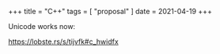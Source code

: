 +++
title = "C++"
tags = [ "proposal" ]
date = 2021-04-19
+++

Unicode works now:

<https://lobste.rs/s/tijvfk#c_hwidfx>
